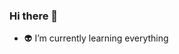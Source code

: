 ### Hi there 👻
- 👽 I’m currently learning everything

<!--[![Telegram](https://img.shields.io/badge/-Telegram-090909?style=for-the-badge&logo=telegram&)](https://t.me/K0rrra)
<!--
**l-Korrra-l/l-Korrra-l** is a ✨ _special_ ✨ repository because its `README.md` (this file) appears on your GitHub profile.

Here are some ideas to get you started:

- 🔭 I’m currently working on ...
- 🌱 I’m currently learning ...
- 👯 I’m looking to collaborate on ...
- 🤔 I’m looking for help with ...
- 💬 Ask me about ...
- 📫 How to reach me: ...
- 😄 Pronouns: ...
- ⚡ Fun fact: ...
-->
